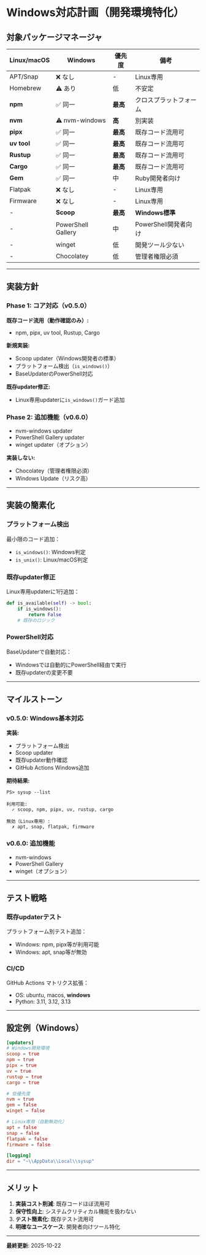 # Windows対応計画（開発環境特化）

## 対象パッケージマネージャ

| Linux/macOS | Windows | 優先度 | 備考 |
|------------|---------|-------|------|
| APT/Snap | ❌ なし | - | Linux専用 |
| Homebrew | ⚠️ あり | 低 | 不安定 |
| **npm** | ✅ 同一 | **最高** | クロスプラットフォーム |
| **nvm** | ⚠️ nvm-windows | **高** | 別実装 |
| **pipx** | ✅ 同一 | **最高** | 既存コード流用可 |
| **uv tool** | ✅ 同一 | **最高** | 既存コード流用可 |
| **Rustup** | ✅ 同一 | **最高** | 既存コード流用可 |
| **Cargo** | ✅ 同一 | **最高** | 既存コード流用可 |
| **Gem** | ✅ 同一 | 中 | Ruby開発者向け |
| Flatpak | ❌ なし | - | Linux専用 |
| Firmware | ❌ なし | - | Linux専用 |
| - | **Scoop** | **最高** | **Windows標準** |
| - | PowerShell Gallery | 中 | PowerShell開発者向け |
| - | winget | 低 | 開発ツール少ない |
| - | Chocolatey | 低 | 管理者権限必須 |

---

## 実装方針

### Phase 1: コア対応（v0.5.0）

**既存コード流用（動作確認のみ）:**
- npm, pipx, uv tool, Rustup, Cargo

**新規実装:**
- Scoop updater（Windows開発者の標準）
- プラットフォーム検出（`is_windows()`）
- BaseUpdaterのPowerShell対応

**既存updater修正:**
- Linux専用updaterに`is_windows()`ガード追加

### Phase 2: 追加機能（v0.6.0）

- nvm-windows updater
- PowerShell Gallery updater
- winget updater（オプション）

**実装しない:**
- Chocolatey（管理者権限必須）
- Windows Update（リスク高）

---

## 実装の簡素化

### プラットフォーム検出

最小限のコード追加：
- `is_windows()`: Windows判定
- `is_unix()`: Linux/macOS判定

### 既存updater修正

Linux専用updaterに1行追加：
```python
def is_available(self) -> bool:
    if is_windows():
        return False
    # 既存のロジック
```

### PowerShell対応

BaseUpdaterで自動対応：
- Windowsでは自動的にPowerShell経由で実行
- 既存updaterの変更不要

---

## マイルストーン

### v0.5.0: Windows基本対応

**実装:**
- プラットフォーム検出
- Scoop updater
- 既存updater動作確認
- GitHub Actions Windows追加

**期待結果:**
```
PS> sysup --list

利用可能:
  ✓ scoop, npm, pipx, uv, rustup, cargo

無効（Linux専用）:
  ✗ apt, snap, flatpak, firmware
```

### v0.6.0: 追加機能

- nvm-windows
- PowerShell Gallery
- winget（オプション）

---

## テスト戦略

### 既存updaterテスト

プラットフォーム別テスト追加：
- Windows: npm, pipx等が利用可能
- Windows: apt, snap等が無効

### CI/CD

GitHub Actions マトリクス拡張：
- OS: ubuntu, macos, **windows**
- Python: 3.11, 3.12, 3.13

---

## 設定例（Windows）

```toml
[updaters]
# Windows開発環境
scoop = true
npm = true
pipx = true
uv = true
rustup = true
cargo = true

# 低優先度
nvm = true
gem = false
winget = false

# Linux専用（自動無効化）
apt = false
snap = false
flatpak = false
firmware = false

[logging]
dir = "~\\AppData\\Local\\sysup"
```

---

## メリット

1. **実装コスト削減**: 既存コードほぼ流用可
2. **保守性向上**: システムクリティカル機能を扱わない
3. **テスト簡素化**: 既存テスト流用可
4. **明確なユースケース**: 開発者向けツール特化

---

**最終更新**: 2025-10-22
